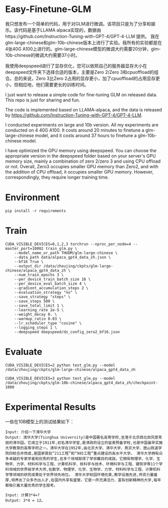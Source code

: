 # Easy-Finetune-GLM
我只想发布一个简单的代码，用于对GLM进行微调。该项目只是为了分享和娱乐。该代码是基于LLAMA alpaca实现的，数据由https://github.com/Instruction-Tuning-with-GPT-4/GPT-4-LLM
提供。
我在glm-large-chinese和glm-10b-chinese版本上进行了实验。我所有的实验都是在4张40G A100上进行的。glm-large-chinese模型的微调大约需要20分钟，glm-10b-chinese的微调大约需要37小时。

我使用deepspeed进行了显存优化，您可以依照自己的服务器显存大小在deepspeed文件夹下选择合适的版本，主要是Zero 2/Zero 3和cpuoffload的组合。总的来说，Zero 3比Zero 2占用的显存更小，加了cpuoffload的占用显存更小，但相应地，他们需要更长的训练时间。

I just want to release a simple code for fine-tuning GLM on released data. This repo is just for sharing and fun. 

The code is implemented based on LLAMA-alpaca, and the data is released by https://github.com/Instruction-Tuning-with-GPT-4/GPT-4-LLM.

I conducted experiments on large and 10b version. All my experiments are conducted on 4 40G A100. It costs around 20 minutes to finetune a glm-large-chinese model, and it costs around 37 hours to finetune a glm-10b-chinese model.

I have optimized the GPU memory using deepspeed. You can choose the appropriate version in the deepspeed folder based on your server's GPU memory size, mainly a combination of zero 2/zero 3 and using CPU offload or not. Overall, Zero3 occupies smaller GPU memory than Zero2, and with the addition of CPU offload, it occupies smaller GPU memory. However, correspondingly, they require longer training time.
 

# Environment
```pip install -r requirements```

# Train
```
CUDA_VISIBLE_DEVICES=0,1,2,3 torchrun --nproc_per_node=4 --master_port=10002 train_glm.py \
    --model_name_or_path THUDM/glm-large-chinese \
    --data_path data/alpaca_gpt4_data_zh.json \
    --bf16 True \
    --output_dir /data/zhoujing/ckpts/glm-large-chinese/alpaca_gpt4_data_zh \
    --num_train_epochs 3 \
    --per_device_train_batch_size 16 \
    --per_device_eval_batch_size 4 \
    --gradient_accumulation_steps 2 \
    --evaluation_strategy "no" \
    --save_strategy "steps" \
    --save_steps 500 \
    --save_total_limit 1 \
    --learning_rate 2e-5 \
    --weight_decay 0. \
    --warmup_ratio 0.03 \
    --lr_scheduler_type "cosine" \
    --logging_steps 1 \
    --deepspeed deepspeed/ds_config_zero2_bf16.json
```

# Evaluate
```
CUDA_VISIBLE_DEVICES=2 python test_glm.py --model /data/zhoujing/ckpts/glm-large-chinese/alpaca_gpt4_data_zh

CUDA_VISIBLE_DEVICES=3 python test_glm.py --model /data/zhoujing/ckpts/glm-10b-chinese/alpaca_gpt4_data_zh/checkpoint-1000
```

# Experimental Results
一些在10B模型上的测试结果如下：
```
Input: 介绍一下清华大学
Output: 清华大学(Tsinghua University)是中国著名高等学府,坐落于北京西北郊风景秀丽的清华园。它成立于1911年,初名清华学堂,是清政府设立的留美预备学校,也是中国最早实施大学教育的高等学府之一。清华大学在1952年,由北京大学、清华大学、燕京大学、唐山铁道学院四校合并而成,是国家首批“211工程”和“985工程”重点建设的高水平大学。 清华大学拥有众多卓越的专家学者和优秀的学生,在多个领域取得了举世瞩目的成就。它拥有物理学、化学、生物学、力学、材料科学与工程、计算机科学、核科学与技术、环境科学与工程、建筑学等11个学科领域的世界级学术大师,在数学、物理学、化学、生物学、力学、材料科学与工程、计算机科学等领域的研究成果处于世界领先地位。 清华大学校园环境优美,教学设施先进,师资力量雄厚,培养出了众多杰出人才,在国内外享有盛誉。它是一所充满活力、富有创新精神的大学,每年都吸引着大量优秀的学生报考。
```

```
Input: 计算3*4=? 
Output: 3*4 = 12。
```


